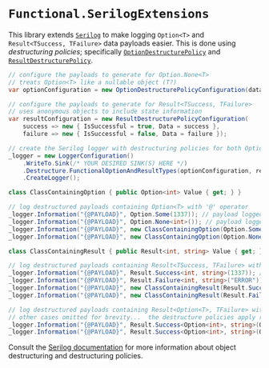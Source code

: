 # `Functional.SerilogExtensions`

This library extends [`Serilog`](https://github.com/serilog/serilog) to make logging `Option<T>` and `Result<TSuccess, TFailure>` data payloads easier.  This is done using *destructuring policies*; specifically [`OptionDestructurePolicy`](Functional.SerilogExtensions/OptionDestructurePolicy.cs) and [`ResultDestructurePolicy`](Functional.SerilogExtensions/ResultDestructurePolicy.cs).

``` csharp
// configure the payloads to generate for Option.None<T>
// treats Option<T> like a nullable object (T?)
var optionConfiguration = new OptionDestructurePolicyConfiguration(data => data, () => null);

// configure the payloads to generate for Result<TSuccess, TFailure>
// uses anonymous objects to include state information
var resultConfiguration = new ResultDestructurePolicyConfiguration(
    success => new { IsSuccessful = true, Data = success },
    failure => new { IsSuccessful = false, Data = failure });

// create the Serilog logger with destructuring policies for both Option<T> and Result<TSuccess, TFailure>
_logger = new LoggerConfiguration()
    .WriteTo.Sink(/* YOUR DESIRED SINK(S) HERE */)
    .Destructure.FunctionalOptionAndResultTypes(optionConfiguration, resultConfiguration)
    .CreateLogger();

class ClassContainingOption { public Option<int> Value { get; } }

// log destructured payloads containing Option<T> with '@' operator
_logger.Information("{@PAYLOAD}", Option.Some(1337)); // payload logged is '1337'
_logger.Information("{@PAYLOAD}", Option.None<int>()); // payload logged is 'null'
_logger.Information("{@PAYLOAD}", new ClassContainingOption(Option.Some(1337))); // payload logged is '{ Value: 1337 }'
_logger.Information("{@PAYLOAD}", new ClassContainingOption(Option.None<int>())); // payload logged is '{ Value: null }'

class ClassContainingResult { public Result<int, string> Value { get; } }

// log destructured payloads containing Result<TSuccess, TFailure> with '@' operator
_logger.Information("{@PAYLOAD}", Result.Success<int, string>(1337)); // payload logged is '{ IsSuccessful: True, Data: 1337 }'
_logger.Information("{@PAYLOAD}", Result.Failure<int, string>("ERROR")); // payload logged is '{ IsSuccessful: False, Data: 1337 }'
_logger.Information("{@PAYLOAD}", new ClassContainingResult(Result.Success<int, string>(1337))); // payload logged is '{ Value: { IsSuccessful: True, Data: 1337 } }'
_logger.Information("{@PAYLOAD}", new ClassContainingResult(Result.Failure<int, string>("ERROR"))); // payload logged is '{ Value: { IsSuccessful: False, Data: "ERROR" } }'

// log destructured payloads containing Result<Option<T>, TFailure> with '@' operator
// other cases omitted for brevity...  the destructure policies apply recursively
_logger.Information("{@PAYLOAD}", Result.Success<Option<int>, string>(Option.Some(1337)); // payload logged is '{ IsSuccessful: True, Data: { Value: 1337 } }'
_logger.Information("{@PAYLOAD}", Result.Success<Option<int>, string>(Option.Some(1337)); // payload logged is '{ IsSuccessful: True, Data: { Value: null } }'
```

Consult the [Serilog documentation](https://github.com/serilog/serilog/wiki/Structured-Data#preserving-object-structure) for more information about object destructuring and destructuring policies.
